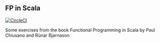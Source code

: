 ## FP in Scala 

[![CircleCI](https://circleci.com/gh/circleci/circleci-docs.svg?style=shield)](https://app.circleci.com/pipelines/github/RonanCamargo/FPInScala)

Some exercises from the book Functional Programming in Scala by Paul Chiusano and Rúnar Bjarnason
